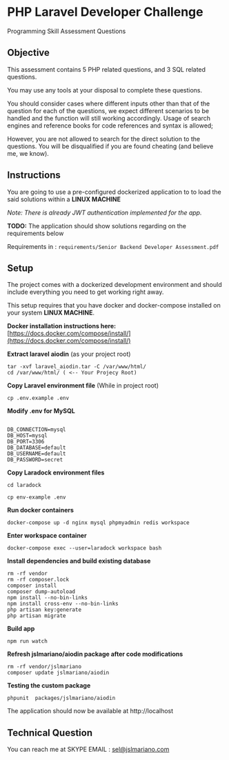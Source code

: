 # PHP Laravel Developer Challenge
Programming Skill Assessment Questions

## Objective

This assessment contains 5 PHP related questions, and 3 SQL related questions.

You may use any tools at your disposal to complete these questions.

You should consider cases where different inputs other than that of the question for
each of the questions, we expect different scenarios to be handled and the function
will still working accordingly.
Usage of search engines and reference books for code references and syntax is
allowed;

However, you are not allowed to search for the direct solution to the questions. You
will be disqualified if you are found cheating (and believe me, we know).

## Instructions

You are going to use a pre-configured dockerized application to to load the said solutions within a  **LINUX MACHINE**

_Note: There is already JWT authentication implemented for the app._

**TODO:** The application should show solutions regarding on the requirements below

Requirements in : `requirements/Senior Backend Developer Assessment.pdf` 

## Setup

The project comes with a dockerized development environment and should include everything you need to get working right away.

This setup requires that you have docker and docker-compose installed on your system **LINUX MACHINE**.

**Docker installation instructions here:**
[https://docs.docker.com/compose/install/](https://docs.docker.com/compose/install/)

**Extract laravel aiodin** (as your project root)
```
tar -xvf laravel_aiodin.tar -C /var/www/html/
cd /var/www/html/ ( <-- Your Projecy Root)

```

**Copy Laravel environment file**
(While in project root)

```
cp .env.example .env
```

**Modify .env for MySQL**

```

DB_CONNECTION=mysql
DB_HOST=mysql
DB_PORT=3306
DB_DATABASE=default
DB_USERNAME=default
DB_PASSWORD=secret

```

**Copy Laradock environment files**

```
cd laradock

cp env-example .env
```


**Run docker containers**

```
docker-compose up -d nginx mysql phpmyadmin redis workspace
```

**Enter workspace container**

```
docker-compose exec --user=laradock workspace bash
```

**Install dependencies and build existing database**

```
rm -rf vendor
rm -rf composer.lock
composer install
composer dump-autoload
npm install --no-bin-links
npm install cross-env --no-bin-links
php artisan key:generate
php artisan migrate
```

**Build app**

```
npm run watch
```

**Refresh jslmariano/aiodin package after code modifications**

```
rm -rf vendor/jslmariano
composer update jslmariano/aiodin
```

**Testing the custom package**

```
phpunit  packages/jslmariano/aiodin
```


The application should now be available at http://localhost

## Technical Question

You can reach me at SKYPE EMAIL : sel@jslmariano.com 